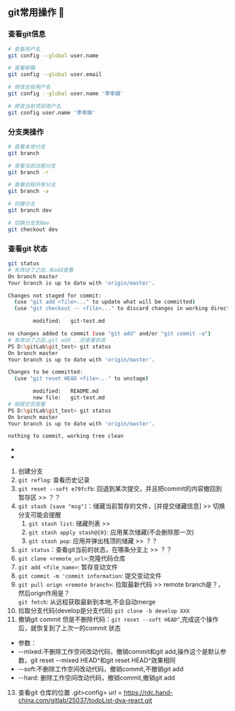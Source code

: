 ## git常用操作 🎀
### 查看git信息

```bash
# 查看用户名
git config --global user.name

# 查看邮箱
git config --global user.email

# 修改全局用户名
git config --global user.name '李幸娟'

# 修改当前项目用户名
git config user.name '李幸娟'

```
### 分支类操作

```bash
# 查看本地分支
git branch

# 查看当前远程分支
git branch -r

# 查看远程所有分支
git branch -a 

# 创建分支
git branch dev

# 切换分支到dev
git checkout dev
```

### 查看git 状态
```bash
git status
# 有改动了之后.未add查看  
On branch master
Your branch is up to date with 'origin/master'.

Changes not staged for commit:
  (use "git add <file>..." to update what will be committed)
  (use "git checkout -- <file>..." to discard changes in working directory)

        modified:   git-test.md

no changes added to commit (use "git add" and/or "git commit -a")
# 有改动了之后,git add . 后查看状态
PS D:\gitLab\git_test> git status
On branch master
Your branch is up to date with 'origin/master'.

Changes to be committed:
  (use "git reset HEAD <file>..." to unstage)

        modified:   README.md
        new file:   git-test.md
# 刚提交完查看
PS D:\gitLab\git_test> git status
On branch master
Your branch is up to date with 'origin/master'.

nothing to commit, working tree clean

```

- 

- 
1. 创建分支
2. `git reflog`: 查看历史记录 
3. `git reset --soft e79fcfb`: 回退到某次提交，并且把commit的内容撤回到暂存区 >> ？？
4. `git stash [save "msg"]`：储藏当前暂存的文件，[并提交储藏信息] >> 切换分支可能会提醒
   1. `git stash list`: 储藏列表 >> 
   2. `git stash apply stash@{0}`: 应用某次储藏(不会删除那一次)
   3. `git stash pop`: 应用并弹出栈顶的储藏 >> ？？
5. `git status`：查看git当前的状态，在哪条分支上 >> ？？
6. `git clone <remote_url>`:克隆代码仓库
7. `git add <file_name>`: 暂存变动文件
8. `git commit -m 'commit information`: 提交变动文件
9. `git pull orign <remote branch>`: 拉取最新代码 >> remote branch是？，然后orign作用是？
<br>`git fetch`: 从远程获取最新到本地,不会自动merge
1.  拉取分支代码(develop是分支代码)
`git clone -b develop XXX ` 
12. 撤销git commit 但是不删除代码：`git reset --soft HEAD^`,完成这个操作后，就恢复到了上次一的commit 状态
 - 参数：
 - --mixed:不删除工作空间改动代码，撤销commit和git add,操作这个是默认参数，git reset --mixed HEAD^和git reset HEAD^效果相同
 - --soft:不删除工作空间改动代码，撤销commit,不撤销git add
 - --hard: 删除工作空间改动代码，撤销commit,撤销git add

 13. 查看git 仓库的位置
.git>config>
url = https://rdc.hand-china.com/gitlab/25037/todoList-dva-react.git
